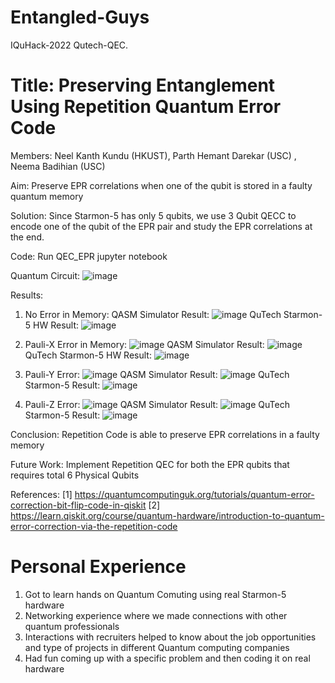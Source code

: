 # Entangled-Guys
IQuHack-2022 Qutech-QEC.

# Title: Preserving Entanglement Using Repetition Quantum Error Code

Members: Neel Kanth Kundu (HKUST), Parth Hemant Darekar (USC) , Neema Badihian (USC)

Aim: Preserve EPR correlations when one of the qubit is stored in a faulty quantum memory

Solution: Since Starmon-5 has only 5 qubits, we use 3 Qubit QECC to encode one of the qubit of the EPR pair and study the EPR correlations at the end.

Code: Run QEC_EPR jupyter notebook


Quantum Circuit:
![image](https://user-images.githubusercontent.com/62837473/151700864-42be56e3-1249-4483-a402-771412424aa2.png)


Results:
1) No Error in Memory:
 QASM Simulator Result: ![image](https://user-images.githubusercontent.com/62837473/151700913-3d7d0fd9-bf03-43a4-ae02-0c76e5d62393.png)
 QuTech Starmon-5 HW Result:
 ![image](https://user-images.githubusercontent.com/62837473/151700953-82ed4ca4-dba6-4cb5-ab75-6000e45e60bb.png)

2) Pauli-X Error in Memory: ![image](https://user-images.githubusercontent.com/62837473/151701337-ba7ff2f5-380a-4e55-b69d-e585533cbc1b.png)
 QASM Simulator Result: ![image](https://user-images.githubusercontent.com/62837473/151701027-53fd01ef-a272-4e66-86f2-0620fb3504e3.png)
 QuTech Starmon-5 HW Result: ![image](https://user-images.githubusercontent.com/62837473/151701263-0556b516-9deb-4361-ad88-8bdf3400fb7b.png)

 
3) Pauli-Y Error: ![image](https://user-images.githubusercontent.com/62837473/151701140-5235ff6a-e460-48a4-b3c7-524cfc43c822.png)
 QASM Simulator Result: ![image](https://user-images.githubusercontent.com/62837473/151701864-65f0071b-aa63-4c70-af53-413f6da77f08.png)
 QuTech Starmon-5 Result: ![image](https://user-images.githubusercontent.com/62837473/151701628-00670db3-ac95-45c0-9a64-322327ea29f7.png)

 
4) Pauli-Z Error: ![image](https://user-images.githubusercontent.com/62837473/151701418-a62d4a98-c357-4bd1-b8cf-ad55ca0edfdd.png)
   QASM Simulator Result: ![image](https://user-images.githubusercontent.com/62837473/151701792-9f6b6685-69fd-4ca1-bbae-9ea636af6b8e.png)
   QuTech Starmon-5 Result: ![image](https://user-images.githubusercontent.com/62837473/151701491-bfdb6133-ec8a-450f-adc8-dea132adcbbd.png)
   
Conclusion: Repetition Code is able to preserve EPR correlations in a faulty memory

Future Work: Implement Repetition QEC for both the EPR qubits that requires total 6 Physical Qubits

References:
[1] https://quantumcomputinguk.org/tutorials/quantum-error-correction-bit-flip-code-in-qiskit
[2] https://learn.qiskit.org/course/quantum-hardware/introduction-to-quantum-error-correction-via-the-repetition-code

# Personal Experience
1) Got to learn hands on Quantum Comuting using real Starmon-5 hardware
2) Networking experience where we made connections with other quantum professionals
3) Interactions with recruiters helped to know about the job opportunities and type of projects in different Quantum computing companies
4) Had fun coming up with a specific problem and then coding it on real hardware


